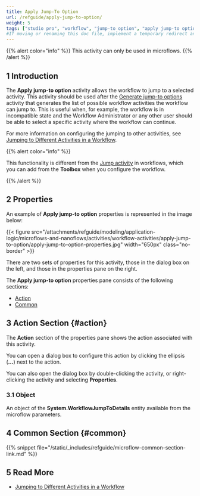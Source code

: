 ```yaml
---
title: Apply Jump-To Option
url: /refguide/apply-jump-to-option/
weight: 5
tags: ["studio pro", "workflow", "jump-to option", "apply jump-to option"]
#If moving or renaming this doc file, implement a temporary redirect and let the respective team know they should update the URL in the product. See Mapping to Products for more details.
---
```


{{% alert color="info" %}}
This activity can only be used in microflows.
{{% /alert %}}

## 1 Introduction

The **Apply jump-to option** activity allows the workflow to jump to a selected activity. This activity should be used after the [Generate jump-to options](/refguide/generate-jump-to-options/) activity that generates the list of possible workflow activities the workflow can jump to. This is useful when, for example, the workflow is in incompatible state and the Workflow Administrator or any other user should be able to select a specific activity where the workflow can continue.

For more information on configuring the jumping to other activities, see [Jumping to Different Activities in a Workflow](/refguide/jump-to/).

{{% alert color="info" %}}

This functionality is different from the [Jump activity](/refguide/jump-activity/) in workflows, which you can add from the **Toolbox** when you configure the workflow. 

{{% /alert %}}

## 2 Properties

An example of **Apply jump-to option** properties is represented in the image below:

{{< figure src="/attachments/refguide/modeling/application-logic/microflows-and-nanoflows/activities/workflow-activities/apply-jump-to-option/apply-jump-to-option-properties.jpg" width="650px" class="no-border" >}}

There are two sets of properties for this activity, those in the dialog box on the left, and those in the properties pane on the right.

The **Apply jump-to option** properties pane consists of the following sections:

* [Action](#action)
* [Common](#common)

## 3 Action Section {#action}

The **Action** section of the properties pane shows the action associated with this activity.

You can open a dialog box to configure this action by clicking the ellipsis (**…**) next to the action.

You can also open the dialog box by double-clicking the activity, or right-clicking the activity and selecting **Properties**.

### 3.1 Object

An object of the **System.WorkflowJumpToDetails** entity available from the microflow parameters.

## 4 Common Section {#common}

{{% snippet file="/static/_includes/refguide/microflow-common-section-link.md" %}}

## 5 Read More

* [Jumping to Different Activities in a Workflow](/refguide/jump-to/)
